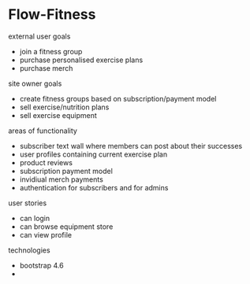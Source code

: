 # Flow-Fitness


external user goals
* join a fitness group
* purchase personalised exercise plans
* purchase merch

site owner goals
* create fitness groups based on subscription/payment model
* sell exercise/nutrition plans
* sell exercise equipment

areas of functionality
* subscriber text wall where members can post about their successes
* user profiles containing current exercise plan
* product reviews
* subscription payment model
* invidiual merch payments
* authentication for subscribers and for admins

user stories
* can login
* can browse equipment store
* can view profile

technologies
* bootstrap 4.6
* 